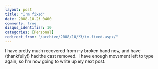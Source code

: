 ```yaml
---
layout: post
title: "I'm fixed"
date: 2008-10-23 0400
comments: true
disqus_identifier: 10
categories: [Personal]
redirect_from: "/archive/2008/10/23/im-fixed.aspx/"
---
```

I have pretty much recovered from my broken hand now, and have
(thankfully!) had the cast removed.  I have enough movement left to type
again, so I'm now going to write up my next post.

